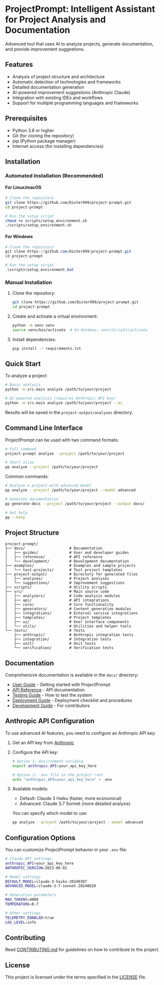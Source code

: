 # ProjectPrompt: Intelligent Assistant for Project Analysis and Documentation

Advanced tool that uses AI to analyze projects, generate documentation, and provide improvement suggestions.

## Features

- Analysis of project structure and architecture
- Automatic detection of technologies and frameworks
- Detailed documentation generation
- AI-powered improvement suggestions (Anthropic Claude)
- Integration with existing IDEs and workflows
- Support for multiple programming languages and frameworks

## Prerequisites

* Python 3.8 or higher
* Git (for cloning the repository)
* pip (Python package manager)
* Internet access (for installing dependencies)

## Installation

### Automated Installation (Recommended)

#### For Linux/macOS
```bash
# Clone the repository
git clone https://github.com/Dixter999/project-prompt.git
cd project-prompt

# Run the setup script
chmod +x scripts/setup_environment.sh
./scripts/setup_environment.sh
```

#### For Windows
```powershell
# Clone the repository
git clone https://github.com/Dixter999/project-prompt.git
cd project-prompt

# Run the setup script
.\scripts\setup_environment.bat
```

### Manual Installation

1. Clone the repository:
   ```bash
   git clone https://github.com/Dixter999/project-prompt.git
   cd project-prompt
   ```

2. Create and activate a virtual environment:
   ```bash
   python -m venv venv
   source venv/bin/activate  # On Windows: venv\Scripts\activate
   ```

3. Install dependencies:
   ```bash
   pip install -r requirements.txt
   ```

## Quick Start

To analyze a project:

```bash
# Basic analysis
python -m src.main analyze /path/to/your/project

# AI-powered analysis (requires Anthropic API key)
python -m src.main analyze /path/to/your/project --ai
```

Results will be saved in the `project-output/analyses` directory.

## Command Line Interface

ProjectPrompt can be used with two command formats:

```bash
# Full command
project-prompt analyze --project /path/to/your/project

# Short alias
pp analyze --project /path/to/your/project
```

Common commands:

```bash
# Analyze a project with advanced model
pp analyze --project /path/to/your/project --model advanced

# Generate documentation
pp generate-docs --project /path/to/your/project --output docs/

# Get help
pp --help
```

## Project Structure

```
project-prompt/
├── docs/                    # Documentation
│   ├── guides/              # User and developer guides
│   ├── reference/           # API reference
│   └── development/         # Development documentation
├── examples/                # Examples and sample projects
│   └── test-projects/       # Test project templates
├── project-output/          # Directory for generated files
│   ├── analyses/            # Project analyses
│   └── suggestions/         # Improvement suggestions
├── scripts/                 # Utility scripts
├── src/                     # Main source code
│   ├── analyzers/           # Code analysis modules
│   ├── api/                 # API integrations
│   ├── core/                # Core functionality
│   ├── generators/          # Content generation modules
│   ├── integrations/        # External service integrations
│   ├── templates/           # Project templates
│   ├── ui/                  # User interface components
│   └── utils/               # Utilities and helper tools
└── tests/                   # Tests
    ├── anthropic/           # Anthropic integration tests
    ├── integration/         # Integration tests
    ├── unit/                # Unit tests
    └── verification/        # Verification tests
```

## Documentation

Comprehensive documentation is available in the `docs/` directory:

- [User Guide](docs/guides/user_guide.md) - Getting started with ProjectPrompt
- [API Reference](docs/reference/api_reference.md) - API documentation
- [Testing Guide](docs/guides/testing_guide.md) - How to test the system
- [Deployment Guide](docs/guides/deployment_guide.md) - Deployment checklist and procedures
- [Development Guide](docs/development/development_guide.md) - For contributors

## Anthropic API Configuration

To use advanced AI features, you need to configure an Anthropic API key:

1. Get an API key from [Anthropic](https://www.anthropic.com/)
2. Configure the API key:
   ```bash
   # Option 1: Environment variable
   export anthropic_API=your_api_key_here
   
   # Option 2: .env file in the project root
   echo "anthropic_API=your_api_key_here" > .env
   ```

3. Available models:
   - Default: Claude 3 Haiku (faster, more economical)
   - Advanced: Claude 3.7 Sonnet (more detailed analysis)

   You can specify which model to use:
   ```bash
   pp analyze --project /path/to/your/project --model advanced
   ```

## Configuration Options

You can customize ProjectPrompt behavior in your `.env` file:

```bash
# Claude API settings
anthropic_API=your_api_key_here
ANTHROPIC_VERSION=2023-06-01

# Model settings
DEFAULT_MODEL=claude-3-haiku-20240307
ADVANCED_MODEL=claude-3-7-sonnet-20240620

# Generation parameters
MAX_TOKENS=4000
TEMPERATURE=0.7

# Other settings
TELEMETRY_ENABLED=true
LOG_LEVEL=info
```

## Contributing

Read [CONTRIBUTING.md](CONTRIBUTING.md) for guidelines on how to contribute to the project.

## License

This project is licensed under the terms specified in the [LICENSE](LICENSE) file.
